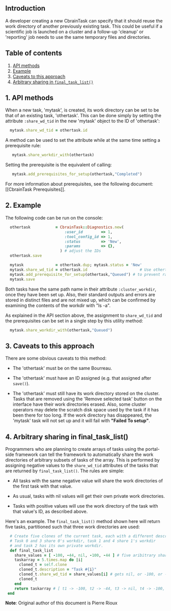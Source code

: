 
## Introduction

A developer creating a new CbrainTask can specify that it should reuse 
the work directory of another previously existing task. This could be useful 
if a scientific job is launched on a cluster and a follow-up 'cleanup' or 
'reporting' job needs to use the same temporary files and directories.

## Table of contents

1. [API methods](#API_methods)
2. [Example](#example)
3. [Caveats to this approach](#caveats)
4. [Arbitrary sharing in ``final_task_list()``](#sharing)

<a name="API_methods" />

## 1. API methods

When a new task, 'mytask', is created, its work directory can be set to be that
of an existing task, 'othertask'.  This can be done simply by setting the attribute
``:share_wd_tid`` in the new 'mytask' object to the ID of 'othertask':

```ruby
  mytask.share_wd_tid = othertask.id
```

A method can be used to set the attribute while at the same time
setting a prerequisite rule:

```ruby
   mytask.share_workdir_with(othertask)
```

Setting the prerequisite is the equivalent of calling:

```ruby
   mytask.add_prerequisites_for_setup(othertask,"Completed")
```

For more information about prerequisites, see the following document:
[[CbrainTask Prerequisites]].


<a name="example" />

## 2. Example

The following code can be run on the console:

```ruby
  othertask           = CbrainTask::Diagnostics.new(
                          :user_id        => 1,
                          :tool_config_id => 1,
                          :status         => 'New',
                          :params         => {},
                        ) # adjust the IDs
  othertask.save

  mytask              = othertask.dup; mytask.status = 'New'
  mytask.share_wd_tid = othertask.id                       # Use othertask's work directory!
  mytask.add_prerequisite_for_setup(othertask,"Queued") # to prevent race conditions
  mytask.save
```

Both tasks have the same path name in their attribute ``:cluster_workdir``, 
once they have been set up. Also, their standard outputs and
errors are stored in distinct files and are not mixed up, which can be
confirmed by examining the contents of the workdir with "ls -a".

As explained in the API section above, the assignment to ``share_wd_tid``
and the prerequisites can be set in a single step by this utility method:

```ruby
  mytask.share_workdir_with(othertask,"Queued")
```

<a name="caveats" />

## 3. Caveats to this approach

There are some obvious caveats to this method:

* The 'othertask' must be on the same Bourreau.

* The 'othertask' must have an ID assigned (e.g. that assigned after ``save()``).

* The 'othertask' must still have its work directory stored on
  the cluster. Tasks that are removed using the 'Remove selected task' 
  button on the interface have their work directories erased.
  Also, some cluster operators may delete the scratch disk
  space used by the task if it has been there for too long.
  If the work directory has disappeared, the 'mytask' task will not
  set up and it will fail with **"Failed To setup"**.

<a name="sharing" />

## 4. Arbitrary sharing in final_task_list()

Programmers who are planning to create arrays
of tasks using the portal-side framework can
tell the framework to automatically share the
work directories of arbitrary subsets of tasks
of the array. This is performed by assigning
negative values to the ``share_wd_tid`` attributes
of the tasks that are returned by ``final_task_list()``.
The rules are simple:

* All tasks with the same negative value will share the work 
  directories of the first task with that value.

* As usual, tasks with nil values will get their own private work 
  directories.

* Tasks with positive values will use the work directory of the task 
  with that value's ID, as described above.

Here's an example. The ``final_task_list()`` method shown here will 
return five tasks, partitioned such that three work directories are used:

```ruby
  # Create five clones of the current task, each with a different description.
  # Task 0 and 3 share 0's workdir, task 1 and 4 share 1's workdir
  # and task 2 has its own private workdir.
  def final_task_list
    share_values = [ -100, -44, nil, -100, -44 ] # five aribitrary share_wd_tid values
    taskarray = 5.times.map do |i|
      cloned_t = self.clone
      cloned_t.description = "Task #{i}"
      cloned_t.share_wd_tid = share_values[i] # gets nil, or -100, or -44
      cloned_t
    end
    return taskarray # [ t1 -> -100, t2 -> -44, t3 -> nil, t4 -> -100, t5 -> -44 ]
 end
```




  
**Note**: Original author of this document is Pierre Rioux
